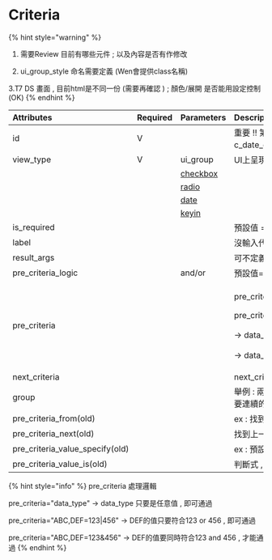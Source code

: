 # Criteria

{% hint style="warning" %}
1. 需要Review 目前有哪些元件 ; 以及內容是否有作修改

2. ui\_group\_style 命名需要定義 \(Wen會提供class名稱\)

3.T7 DS 畫面 , 目前html是不同一份 \(需要再確認 \)  ; 顏色/展開 是否能用設定控制 \(OK\)
{% endhint %}

<table>
  <thead>
    <tr>
      <th style="text-align:left">Attributes</th>
      <th style="text-align:left">Required</th>
      <th style="text-align:left">Parameters</th>
      <th style="text-align:left">Description</th>
    </tr>
  </thead>
  <tbody>
    <tr>
      <td style="text-align:left">id</td>
      <td style="text-align:left">V</td>
      <td style="text-align:left"></td>
      <td style="text-align:left">&#x91CD;&#x8981; !! &#x7B2C;&#x4E00;&#x7FA4;&#x64F7;&#x53D6;&#x65E5;&#x671F;&#x7684;radio
        group, &#x6C92;&#x6709;&#x4F7F;&#x7528;plugin_class&#x6642; , id&#x8ACB;&#x56FA;&#x5B9A;&#x53EB;
        : c_date_opt ; Prod code&#x8A8D;&#x5B57;&#x773C;&#x505A;&#x4E8B;&#x60C5;</td>
    </tr>
    <tr>
      <td style="text-align:left">view_type</td>
      <td style="text-align:left">V</td>
      <td style="text-align:left">ui_group</td>
      <td style="text-align:left">UI&#x4E0A;&#x5448;&#x73FE;&#x7684;&#x5206;&#x7FA4;</td>
    </tr>
    <tr>
      <td style="text-align:left"></td>
      <td style="text-align:left"></td>
      <td style="text-align:left"><a href="view_type-checkbox.md">checkbox</a>
      </td>
      <td style="text-align:left"></td>
    </tr>
    <tr>
      <td style="text-align:left"></td>
      <td style="text-align:left"></td>
      <td style="text-align:left"><a href="view_type-radio.md">radio</a>
      </td>
      <td style="text-align:left"></td>
    </tr>
    <tr>
      <td style="text-align:left"></td>
      <td style="text-align:left"></td>
      <td style="text-align:left"><a href="view_type-date.md">date</a>
      </td>
      <td style="text-align:left"></td>
    </tr>
    <tr>
      <td style="text-align:left"></td>
      <td style="text-align:left"></td>
      <td style="text-align:left"><a href="view_type-key_in/">keyin</a>
      </td>
      <td style="text-align:left"></td>
    </tr>
    <tr>
      <td style="text-align:left">is_required</td>
      <td style="text-align:left"></td>
      <td style="text-align:left"></td>
      <td style="text-align:left">&#x9810;&#x8A2D;&#x503C; = false</td>
    </tr>
    <tr>
      <td style="text-align:left">label</td>
      <td style="text-align:left"></td>
      <td style="text-align:left"></td>
      <td style="text-align:left">&#x6C92;&#x8F38;&#x5165;&#x4EE3;&#x8868;&#x5143;&#x4EF6;&#x524D;&#x4E0D;&#x986F;&#x793A;Label</td>
    </tr>
    <tr>
      <td style="text-align:left">result_args</td>
      <td style="text-align:left"></td>
      <td style="text-align:left"></td>
      <td style="text-align:left">&#x53EF;&#x4E0D;&#x5B9A;&#x7FA9; (&#x7CFB;&#x7D71;&#x81EA;&#x52D5;&#x7522;&#x751F;)</td>
    </tr>
    <tr>
      <td style="text-align:left">pre_criteria_logic</td>
      <td style="text-align:left"></td>
      <td style="text-align:left">and/or</td>
      <td style="text-align:left">&#x9810;&#x8A2D;&#x503C;=and</td>
    </tr>
    <tr>
      <td style="text-align:left">pre_criteria</td>
      <td style="text-align:left"></td>
      <td style="text-align:left"></td>
      <td style="text-align:left">
        <p>pre_criteria=&quot;data_type&quot; -&gt; data_type &#x70BA;&#x4EFB;&#x610F;&#x503C;
          , &#x90FD;&#x53EF;&#x901A;&#x904E;</p>
        <p>pre_criteria=&quot;data_type=data_type_hst,data_type_defect,data_type_param&quot;</p>
        <p>-&gt; data_type &#x6C92;&#x6709;.XXXX &#x6642; , &#x7CFB;&#x7D71;&#x81EA;&#x52D5;&#x53D6;&#x503C;</p>
        <p>-&gt; data_type.xxxx &#x6642; , &#x76F4;&#x63A5;&#x5230;arg_map&#x53D6;&#x503C;</p>
      </td>
    </tr>
    <tr>
      <td style="text-align:left">next_criteria</td>
      <td style="text-align:left"></td>
      <td style="text-align:left"></td>
      <td style="text-align:left">next_criteria=&quot;tab_condition&quot; , next_criteria=&quot;#radio_result#&quot;</td>
    </tr>
    <tr>
      <td style="text-align:left">group</td>
      <td style="text-align:left"></td>
      <td style="text-align:left"></td>
      <td style="text-align:left">&#x8209;&#x4F8B; : &#x5169;&#x500B;criteria&#x90FD;&#x8A2D;&#x5B9A;group=&quot;1&quot;
        , &#x5C31;&#x6703;&#x88AB;&#x653E;&#x5728;&#x540C;&#x4E00;&#x884C; ; &#x503C;&#x53EA;&#x8981;&#x76F8;&#x540C;&#x5C31;&#x53EF;
        , &#x4F46;&#x8981;&#x9023;&#x7E8C;&#x7684;&#x624D;&#x6703;&#x88AB;&#x5224;&#x65B7;&#x6210;&#x540C;&#x4E00;&#x884C;</td>
    </tr>
    <tr>
      <td style="text-align:left">pre_criteria_from(old)</td>
      <td style="text-align:left"></td>
      <td style="text-align:left"></td>
      <td style="text-align:left">ex : &#x627E;&#x5230;&#x4E0A;&#x4E00;&#x5C64;&#x7684;pre_criteria&#x4F86;&#x6E90;</td>
    </tr>
    <tr>
      <td style="text-align:left">pre_criteria_next(old)</td>
      <td style="text-align:left"></td>
      <td style="text-align:left"></td>
      <td style="text-align:left">&#x627E;&#x5230;&#x4E0A;&#x4E00;&#x5C64;&#x7684;next_criteria</td>
    </tr>
    <tr>
      <td style="text-align:left">pre_criteria_value_specify(old)</td>
      <td style="text-align:left"></td>
      <td style="text-align:left"></td>
      <td style="text-align:left">ex : &#x9810;&#x8A2D;&#x62FF;result , &#x53EF;&#x6307;&#x5B9A;&#x5176;&#x4ED6;&#x503C;,
        &#x4F8B;&#x5982; : is_base_by</td>
    </tr>
    <tr>
      <td style="text-align:left">pre_criteria_value_is(old)</td>
      <td style="text-align:left"></td>
      <td style="text-align:left"></td>
      <td style="text-align:left">&#x5224;&#x65B7;&#x5F0F; , = &quot;ture&quot;</td>
    </tr>
  </tbody>
</table>

{% hint style="info" %}
pre\_criteria  處理邏輯

pre\_criteria="data\_type"   -&gt; data\_type 只要是任意值 , 即可通過

pre\_criteria="ABC,DEF=123\|456"    -&gt;  DEF的值只要符合123 or 456 , 即可通過

pre\_criteria="ABC,DEF=123&456"   -&gt; DEF的值要同時符合123 and 456 , 才能通過
{% endhint %}

